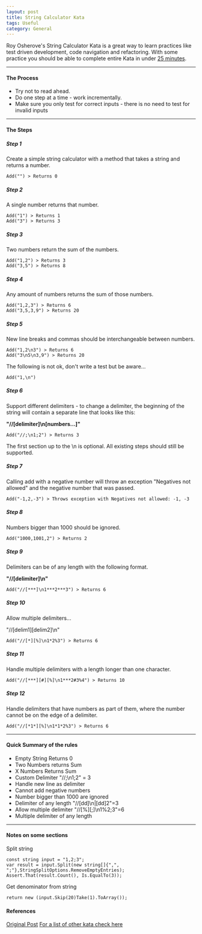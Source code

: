 ```yaml
---
layout: post
title: String Calculator Kata
tags: Useful
category: General
---
```

Roy Osherove's String Calculator Kata is a great way to learn practices like test driven development, code navigation and refactoring. With some practice you should be able to complete entire Kata in under [25 minutes](https://www.youtube.com/watch?v=tBt3O43sk0k).  

----------------------------------------------------------------------------------------------

#### The Process ####

- Try not to read ahead.  
- Do one step at a time - work incrementally.  
- Make sure you only test for correct inputs - there is no need to test for invalid inputs

----------------------------------------------------------------------------------------------

#### The Steps ####

##### Step 1 #####

Create a simple string calculator with a method that takes a string and returns a number.  

~~~
Add("") > Returns 0
~~~

##### Step 2 #####

A single number returns that number.  

~~~
Add("1") > Returns 1
Add("3") > Returns 3
~~~

##### Step 3 #####

Two numbers return the sum of the numbers.  

~~~
Add("1,2") > Returns 3
Add("3,5") > Returns 8
~~~

##### Step 4 #####

Any amount of numbers returns the sum of those numbers.  

~~~
Add("1,2,3") > Returns 6
Add("3,5,3,9") > Returns 20
~~~

##### Step 5 #####

New line breaks and commas should be interchangeable between numbers.  

~~~
Add("1,2\n3") > Returns 6
Add("3\n5\n3,9") > Returns 20
~~~

The following is not ok, don't write a test but be aware... 

~~~
Add("1,\n")
~~~

##### Step 6 #####

Support different delimiters - to change a delimiter, the beginning of the string will contain a separate line that looks like this:   

**"//[delimiter]\n[numbers...]"**  

~~~
Add("//;\n1;2") > Returns 3  
~~~

The first section up to the \n is optional. All existing steps should still be supported.  

##### Step 7 #####

Calling add with a negative number will throw an exception "Negatives not allowed" and the negative number that was passed.  

~~~
Add("-1,2,-3") > Throws exception with Negatives not allowed: -1, -3  
~~~

##### Step 8 #####

Numbers bigger than 1000 should be ignored.  

~~~
Add("1000,1001,2") > Returns 2  
~~~

##### Step 9 #####

Delimiters can be of any length with the following format.  

**"//[delimiter]\n"**  

~~~
Add("//[***]\n1***2***3") > Returns 6  
~~~

##### Step 10 #####

Allow multiple delimiters...  

"//[delim1][delim2]\n"

~~~
Add("//[*][%]\n1*2%3") > Returns 6  
~~~

##### Step 11 #####

Handle multiple delimiters with a length longer than one character.  

~~~
Add("//[***][#][%]\n1***2#3%4") > Returns 10  
~~~

##### Step 12 #####

Handle delimiters that have numbers as part of them, where the number cannot be on the edge of a delimiter.  

~~~
Add("//[*1*][%]\n1*1*2%3") > Returns 6  
~~~

----------------------------------------------------------------------------------------------

#### Quick Summary of the rules ####

- Empty String Returns 0  
- Two Numbers returns Sum  
- X Numbers Returns Sum  
- Custom Delimiter "//;\n1;2" = 3  
- Handle new line as delimiter  
- Cannot add negative numbers  
- Number bigger than 1000 are ignored  
- Delimiter of any length "//[dd]\n|[dd]2"=3  
- Allow multiple delimiter "//[%][;]\n1%2;3"=6  
- Multiple delimiter of any length  

----------------------------------------------------------------------------------------------

#### Notes on some sections ####

Split string 

~~~
const string input = "1,2;3";
var result = input.Split(new string[]{",", ";"},StringSplitOptions.RemoveEmptyEntries);
Assert.That(result.Count(), Is.EqualTo(3));
~~~

Get denominator from string 

~~~
return new (input.Skip(20)Take(1).ToArray());  
~~~

#### References ####

[Original Post](http://osherove.com/tdd-kata-1/)
[For a list of other kata check here](http://stackoverflow.com/questions/2150702/tdd-bdd-screencast-video-resources)  

